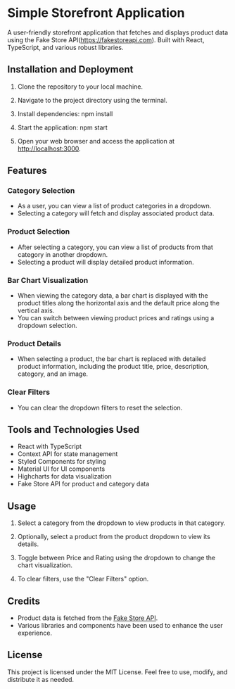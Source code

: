 # Simple Storefront Application

A user-friendly storefront application that fetches and displays product data using the Fake Store API(https://fakestoreapi.com). Built with React, TypeScript, and various robust libraries.

## Installation and Deployment

1. Clone the repository to your local machine.

2. Navigate to the project directory using the terminal.

3. Install dependencies: npm install

4. Start the application: npm start

5. Open your web browser and access the application at [http://localhost:3000](http://localhost:3000).

## Features

### Category Selection

- As a user, you can view a list of product categories in a dropdown.
- Selecting a category will fetch and display associated product data.

### Product Selection

- After selecting a category, you can view a list of products from that category in another dropdown.
- Selecting a product will display detailed product information.

### Bar Chart Visualization

- When viewing the category data, a bar chart is displayed with the product titles along the horizontal axis and the default price along the vertical axis.
- You can switch between viewing product prices and ratings using a dropdown selection.

### Product Details

- When selecting a product, the bar chart is replaced with detailed product information, including the product title, price, description, category, and an image.

### Clear Filters

- You can clear the dropdown filters to reset the selection.

## Tools and Technologies Used

- React with TypeScript
- Context API for state management
- Styled Components for styling
- Material UI for UI components
- Highcharts for data visualization
- Fake Store API for product and category data

## Usage

1. Select a category from the dropdown to view products in that category.

2. Optionally, select a product from the product dropdown to view its details.

3. Toggle between Price and Rating using the dropdown to change the chart visualization.

4. To clear filters, use the "Clear Filters" option.

## Credits
- Product data is fetched from the [Fake Store API](https://fakestoreapi.com).
- Various libraries and components have been used to enhance the user experience.

## License

This project is licensed under the MIT License. Feel free to use, modify, and distribute it as needed.
